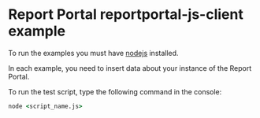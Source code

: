 # Report Portal reportportal-js-client example

To run the examples you must have [nodejs](https://nodejs.org/en/) installed.

In each example, you need to insert data about your instance of the Report Portal.

To run the test script, type the following command in the console:
```cmd
node <script_name.js>
```
